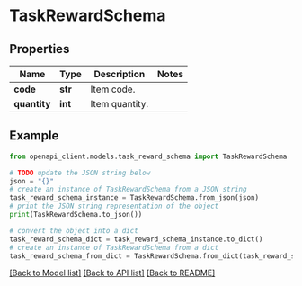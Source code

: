 # TaskRewardSchema


## Properties

Name | Type | Description | Notes
------------ | ------------- | ------------- | -------------
**code** | **str** | Item code. | 
**quantity** | **int** | Item quantity. | 

## Example

```python
from openapi_client.models.task_reward_schema import TaskRewardSchema

# TODO update the JSON string below
json = "{}"
# create an instance of TaskRewardSchema from a JSON string
task_reward_schema_instance = TaskRewardSchema.from_json(json)
# print the JSON string representation of the object
print(TaskRewardSchema.to_json())

# convert the object into a dict
task_reward_schema_dict = task_reward_schema_instance.to_dict()
# create an instance of TaskRewardSchema from a dict
task_reward_schema_from_dict = TaskRewardSchema.from_dict(task_reward_schema_dict)
```
[[Back to Model list]](../README.md#documentation-for-models) [[Back to API list]](../README.md#documentation-for-api-endpoints) [[Back to README]](../README.md)


